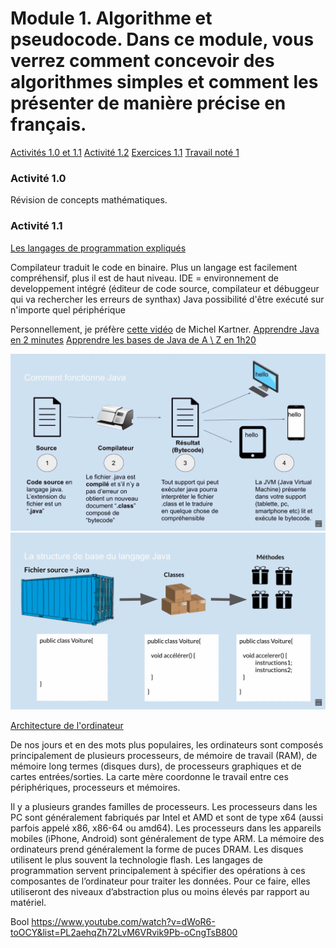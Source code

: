 # Module 1. Algorithme et pseudocode. Dans ce module, vous verrez comment concevoir des algorithmes simples et comment les présenter de manière précise en français.

[Activités 1.0 et 1.1](https://inf1220-vw2.teluq.ca/module-1/activite-1-1/)
[Activité 1.2](https://inf1220-vw2.teluq.ca/module-1/activite-1-2/)
[Exercices 1.1](https://inf1220-vw2.teluq.ca/module-1/exercice-1-1/)
[Travail noté 1](https://inf1220-vw2.teluq.ca/module-1/travail-note-1/)


### Activité 1.0 

Révision de concepts mathématiques.

### Activité 1.1

[Les langages de programmation expliqués](https://www.youtube.com/watch?v=4-h1DEJ2K3o)

Compilateur traduit le code en binaire.
Plus un langage est facilement compréhensif, plus il est de haut niveau.
IDE = environnement de developpement intégré (éditeur de code source, compilateur et débuggeur qui va rechercher les erreurs de synthax)
Java possibilité d'être exécuté sur n'importe quel périphérique

Personnellement, je préfère [cette vidéo](https://www.youtube.com/watch?v=KOmibP9DuTc) de Michel Kartner. 
[Apprendre Java en 2 minutes](https://www.youtube.com/watch?v=LKgH-am4Xac)
[Apprendre les bases de Java de A \ Z en 1h20](https://www.youtube.com/watch?v=57qtOd9T-R8)

![](img/fonctionnement_java.png)
![alt text](img/structure_base_java.png)

[Architecture de l'ordinateur](https://www.youtube.com/watch?v=msjBhHGcTKc&list=PL-SCBTAHBntP1F4-GjFgs0jxoumcrsPrx)

De nos jours et en des mots plus populaires, les ordinateurs sont composés principalement de plusieurs processeurs, de mémoire de travail (RAM), de mémoire long termes (disques durs), de processeurs graphiques et de cartes entrées/sorties. La carte mère coordonne le travail entre ces périphériques, processeurs et mémoires.

Il y a plusieurs grandes familles de processeurs. Les processeurs dans les PC sont généralement fabriqués par Intel et AMD et sont de type x64 (aussi parfois appelé x86, x86-64 ou amd64). Les processeurs dans les appareils mobiles (iPhone, Android) sont généralement de type ARM. La mémoire des ordinateurs prend généralement la forme de puces DRAM. Les disques utilisent le plus souvent la technologie flash.
Les langages de programmation servent principalement à spécifier des opérations à ces composantes de l’ordinateur pour traiter les données. Pour ce faire, elles utiliseront des niveaux d’abstraction plus ou moins élevés par rapport au matériel.






Bool
https://www.youtube.com/watch?v=dWoR6-toOCY&list=PL2aehqZh72LvM6VRvik9Pb-oCngTsB800